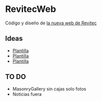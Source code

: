 # RevitecWeb
Código y diseño de [la nueva web de Revitec](https://revitecvigo.es/)

## Ideas
- [Plantilla](https://codepen.io/humbl3man/pen/NWEOLy)
- [Plantilla](https://codepen.io/kathykato/pen/KRQOKY)
- [Plantilla](https://codepen.io/mican/pen/RyjZgm)

## TO DO
- MasonryGallery sin cajas solo fotos
- Noticias fuera
